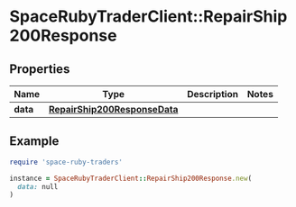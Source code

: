 # SpaceRubyTraderClient::RepairShip200Response

## Properties

| Name | Type | Description | Notes |
| ---- | ---- | ----------- | ----- |
| **data** | [**RepairShip200ResponseData**](RepairShip200ResponseData.md) |  |  |

## Example

```ruby
require 'space-ruby-traders'

instance = SpaceRubyTraderClient::RepairShip200Response.new(
  data: null
)
```

